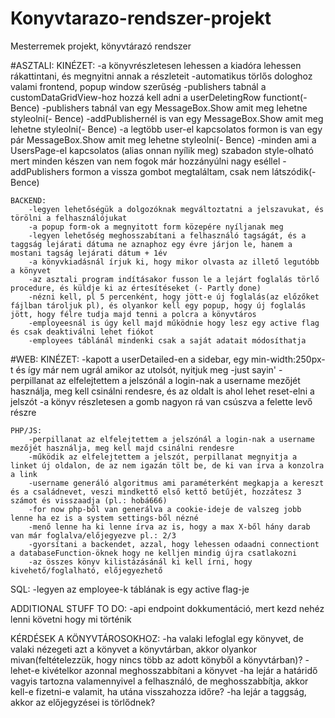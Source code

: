 # Konyvtarazo-rendszer-projekt
Mesterremek projekt, könyvtárazó rendszer


#ASZTALI:
    KINÉZET:
        -a könyvrészletesen lehessen a kiadóra lehessen rákattintani, és megnyitni annak a részleteit
        -automatikus törlős dologhoz valami frontend, popup window szerűség
        -publishers tabnál a customDataGridView-hoz hozzá kell adni a userDeletingRow functiont(- Bence)
        -publishers tabnál van egy MessageBox.Show amit meg lehetne styleolni(- Bence)
        -addPublishernél is van egy MessageBox.Show amit meg lehetne styleolni(- Bence)
        -a legtöbb user-el kapcsolatos formon is van egy pár MessageBox.Show amit meg lehetne styleolni(- Bence)
        -minden ami a UsersPage-el kapcsolatos (alias onnan nyílik meg) szabadon style-olható mert minden készen van nem fogok már hozzányúlni nagy eséllel
        -addPublishers formon a vissza gombot megtaláltam, csak nem látszódik(- Bence)


    BACKEND:
        -legyen lehetőségük a dolgozóknak megváltoztatni a jelszavukat, és törölni a felhasználójukat
        -a popup form-ok a megnyitott form közepére nyíljanak meg
        -legyen lehetőség meghosszabítani a felhasználó tagságát, és a taggság lejárati dátuma ne aznaphoz egy évre járjon le, hanem a mostani tagság lejárati dátum + 1év
        -a könyvkiadásnál írjuk ki, hogy mikor olvasta az illető legutóbb a könyvet 
        -az asztali program indításakor fusson le a lejárt foglalás törlő procedure, és küldje ki az értesítéseket (- Partly done)
        -nézni kell, pl 5 percenként, hogy jött-e új foglalás(az előzőket fájlban tároljuk pl), és olyankor kell egy popup, hogy új foglalás jött, hogy félre tudja majd tenni a polcra a könyvtáros
        -employeesnál is úgy kell majd működnie hogy lesz egy active flag és csak deaktiválni lehet fiókot
        -employees táblánál mindenki csak a saját adatait módosíthatja 

#WEB:
    KINÉZET:
        -kapott a userDetailed-en a sidebar, egy min-width:250px-t és így már nem ugrál amikor az utolsót, nyitjuk meg -just sayin'
        -perpillanat az elfelejtettem a jelszónál a login-nak a username mezőjét használja, meg kell csinálni rendesre, és az oldalt is ahol lehet reset-elni a jelszót
        -a könyv részletesen a gomb nagyon rá van csúszva a felette levő részre
        
        

    PHP/JS:
        -perpillanat az elfelejtettem a jelszónál a login-nak a username mezőjét használja, meg kell majd csinálni rendesre
        -működik az elfelejtettem a jelszót, perpillanat megnyitja a linket új oldalon, de az nem igazán tölt be, de ki van írva a konzolra a link
        -username generáló algoritmus ami paraméterként megkapja a kereszt és a családnevet, veszi mindkettő első kettő betűjét, hozzátesz 3 számot és visszaadja (pl.: hobá666)
        -for now php-ből van generálva a cookie-ideje de valszeg jobb lenne ha ez is a system settings-ből nézné
        -menő lenne ha ki lenne írva az is, hogy a max X-ből hány darab van már foglalva/előjegyezve pl.: 2/3
        -gyorsítani a backendet, azzal, hogy lehessen odaadni connectiont a databaseFunction-öknek hogy ne kelljen mindig újra csatlakozni
        -az összes könyv kilistázásánál ki kell írni, hogy kivehető/foglalható, előjegyezhető

SQL:
    -legyen az employee-k táblának is egy active flag-je


ADDITIONAL STUFF TO DO:
-api endpoint dokkumentáció, mert kezd nehéz lenni követni hogy mi történik

KÉRDÉSEK A KÖNYVTÁROSOKHOZ:
-ha valaki lefoglal egy könyvet, de valaki nézegeti azt a könyvet a könyvtárban, akkor olyankor mivan(feltételezzük, hogy nincs több az adott könyből a könyvtárban)?
-lehet-e kivételkor azonnal meghosszabbítani a könyvet
-ha lejár a határidő vagyis tartozna valamennyivel a felhasználó, de meghosszabbítja, akkor kell-e fizetni-e valamit, ha utána visszahozza időre?
-ha lejár a taggság, akkor az előjegyzései is törlődnek?


